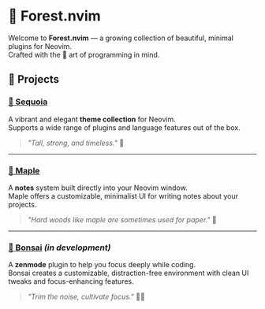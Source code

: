 # 🌲 Forest.nvim

Welcome to **Forest.nvim** — a growing collection of beautiful, minimal plugins for Neovim.  
Crafted with the 🌿 art of programming in mind.

## 🌳 Projects

### [🌲 Sequoia](https://github.com/Forest.nvim/sequoia.nvim)
A vibrant and elegant **theme collection** for Neovim.  
Supports a wide range of plugins and language features out of the box.

> *"Tall, strong, and timeless."* 🌄

---

### [🍁 Maple](https://github.com/Forest.nvim/maple.nvim)
A **notes** system built directly into your Neovim window.  
Maple offers a customizable, minimalist UI for writing notes about your projects.

> *"Hard woods like maple are sometimes used for paper."* 🍂

---

### [🌿 Bonsai](https://github.com/Forest.nvim/bonsai.nvim) *(in development)*
A **zenmode** plugin to help you focus deeply while coding.  
Bonsai creates a customizable, distraction-free environment with clean UI tweaks and focus-enhancing features.

> *"Trim the noise, cultivate focus."* 🧘‍♂️

